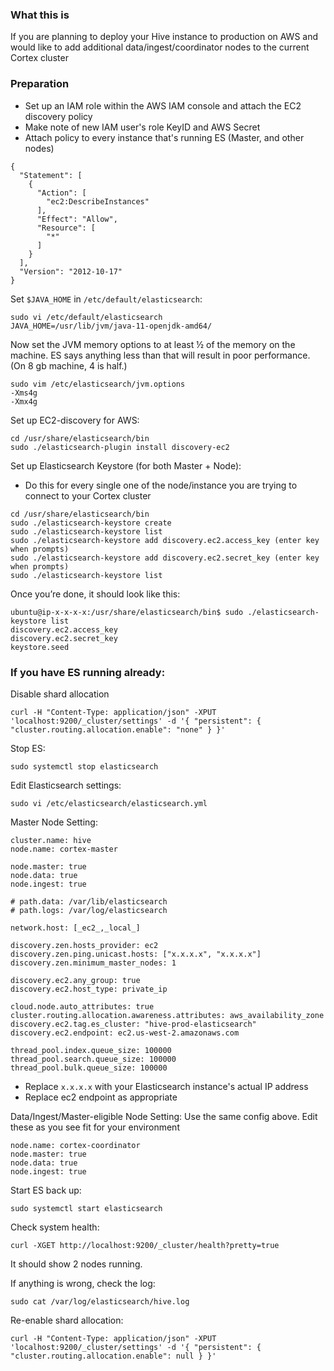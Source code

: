 ### What this is
If you are planning to deploy your Hive instance to production on AWS and would like to add additional data/ingest/coordinator nodes to the current Cortex cluster

### Preparation
* Set up an IAM role within the AWS IAM console and attach the EC2 discovery policy 
* Make note of new IAM user's role KeyID and AWS Secret
* Attach policy to every instance that's running ES (Master, and other nodes)

```
{
  "Statement": [
    {
      "Action": [
        "ec2:DescribeInstances"
      ],
      "Effect": "Allow",
      "Resource": [
        "*"
      ]
    }
  ],
  "Version": "2012-10-17"
}
```

Set `$JAVA_HOME` in `/etc/default/elasticsearch`:
```
sudo vi /etc/default/elasticsearch
JAVA_HOME=/usr/lib/jvm/java-11-openjdk-amd64/
```

Now set the JVM memory options to at least ½ of the memory on the machine.
ES says anything less than that will result in poor performance. (On 8 gb machine, 4 is half.)
```
sudo vim /etc/elasticsearch/jvm.options
-Xms4g
-Xmx4g
```

Set up EC2-discovery for AWS:
```
cd /usr/share/elasticsearch/bin
sudo ./elasticsearch-plugin install discovery-ec2
```

Set up Elasticsearch Keystore (for both Master + Node):
* Do this for every single one of the node/instance you are trying to connect to your Cortex cluster
```
cd /usr/share/elasticsearch/bin
sudo ./elasticsearch-keystore create
sudo ./elasticsearch-keystore list
sudo ./elasticsearch-keystore add discovery.ec2.access_key (enter key when prompts)
sudo ./elasticsearch-keystore add discovery.ec2.secret_key (enter key when prompts)
sudo ./elasticsearch-keystore list
```

Once you’re done, it should look like this:
```
ubuntu@ip-x-x-x-x:/usr/share/elasticsearch/bin$ sudo ./elasticsearch-keystore list
discovery.ec2.access_key
discovery.ec2.secret_key
keystore.seed

```

### If you have ES running already:
Disable shard allocation
```
curl -H "Content-Type: application/json" -XPUT 'localhost:9200/_cluster/settings' -d '{ "persistent": { "cluster.routing.allocation.enable": "none" } }'
```

Stop ES:
```
sudo systemctl stop elasticsearch
```

Edit Elasticsearch settings:
```
sudo vi /etc/elasticsearch/elasticsearch.yml
```

Master Node Setting:
```
cluster.name: hive
node.name: cortex-master

node.master: true
node.data: true
node.ingest: true

# path.data: /var/lib/elasticsearch
# path.logs: /var/log/elasticsearch

network.host: [_ec2_,_local_]

discovery.zen.hosts_provider: ec2
discovery.zen.ping.unicast.hosts: ["x.x.x.x", "x.x.x.x"]
discovery.zen.minimum_master_nodes: 1

discovery.ec2.any_group: true
discovery.ec2.host_type: private_ip

cloud.node.auto_attributes: true
cluster.routing.allocation.awareness.attributes: aws_availability_zone
discovery.ec2.tag.es_cluster: "hive-prod-elasticsearch"
discovery.ec2.endpoint: ec2.us-west-2.amazonaws.com

thread_pool.index.queue_size: 100000
thread_pool.search.queue_size: 100000
thread_pool.bulk.queue_size: 100000

```
* Replace `x.x.x.x` with your Elasticsearch instance's actual IP address
* Replace ec2 endpoint as appropriate

Data/Ingest/Master-eligible Node Setting:
Use the same config above.
Edit these as you see fit for your environment
```
node.name: cortex-coordinator
node.master: true
node.data: true
node.ingest: true
```

Start ES back up:
```
sudo systemctl start elasticsearch
```

Check system health:
```
curl -XGET http://localhost:9200/_cluster/health?pretty=true
```

It should show 2 nodes running.

If anything is wrong, check the log:
```
sudo cat /var/log/elasticsearch/hive.log
```

Re-enable shard allocation:
```
curl -H "Content-Type: application/json" -XPUT 'localhost:9200/_cluster/settings' -d '{ "persistent": { "cluster.routing.allocation.enable": null } }'
```

